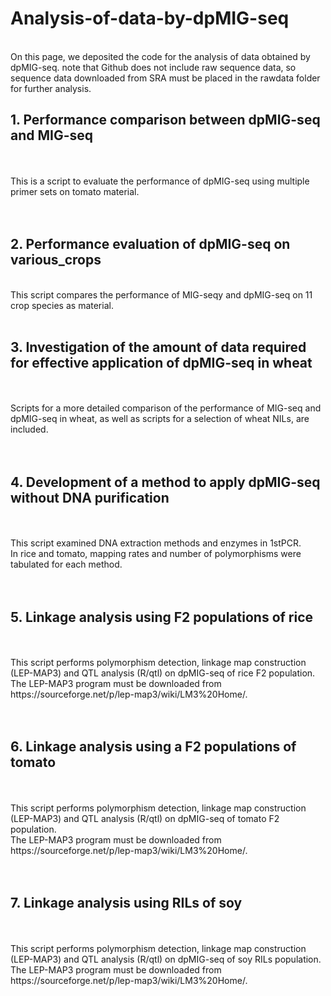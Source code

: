 # Analysis-of-data-by-dpMIG-seq
<br>
On this page, we deposited the code for the analysis of data obtained by dpMIG-seq.
note that Github does not include raw sequence data, 
so sequence data downloaded from SRA must be placed in the rawdata folder for further analysis.


## 1. Performance comparison between dpMIG-seq and MIG-seq
<br>
<br>
This is a script to evaluate the performance of dpMIG-seq using multiple primer sets on tomato material.<br>
<br>
<br>
 
## 2. Performance evaluation of dpMIG-seq on various_crops
<br>
This script compares the performance of MIG-seqy and dpMIG-seq on 11 crop species as material.<br>
<br>

## 3. Investigation of the amount of data required for effective application of dpMIG-seq in wheat
<br>
<br>
Scripts for a more detailed comparison of the performance of MIG-seq and dpMIG-seq in wheat, as well as scripts for a selection of wheat NILs, are included. <br>
<br>
<br>


## 4. Development of a method to apply dpMIG-seq without DNA purification 
<br>
<br>
This script examined DNA extraction methods and enzymes in 1stPCR.<br>
In rice and tomato, mapping rates and number of polymorphisms were tabulated for each method.<br>
<br>
<br>


## 5. Linkage analysis using F2 populations of rice
<br>
<br>
This script performs polymorphism detection, linkage map construction (LEP-MAP3) and QTL analysis (R/qtl) on dpMIG-seq of rice F2 population. <br>
The LEP-MAP3 program must be downloaded from https://sourceforge.net/p/lep-map3/wiki/LM3%20Home/.<br>
<br>
<br>

## 6. Linkage analysis using a F2 populations of tomato
<br>
<br>
This script performs polymorphism detection, linkage map construction (LEP-MAP3) and QTL analysis (R/qtl) on dpMIG-seq of tomato F2 population. <br>
The LEP-MAP3 program must be downloaded from https://sourceforge.net/p/lep-map3/wiki/LM3%20Home/.<br>
<br>
<br>

## 7. Linkage analysis using RILs of soy
<br>
<br>
This script performs polymorphism detection, linkage map construction (LEP-MAP3) and QTL analysis (R/qtl) on dpMIG-seq of soy RILs population. <br>
The LEP-MAP3 program must be downloaded from https://sourceforge.net/p/lep-map3/wiki/LM3%20Home/.<br>
<br>
<br>

